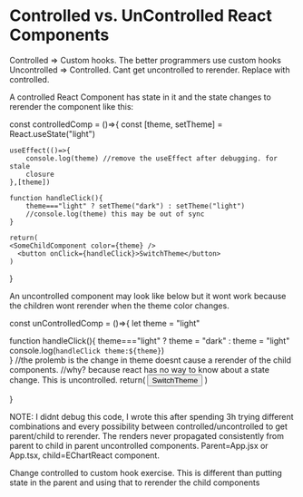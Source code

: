 # Controlled vs. UnControlled React Components

Controlled => Custom hooks. The better programmers use custom hooks
Uncontrolled => Controlled. Cant get uncontrolled to rerender. Replace with
controlled. 

A controlled React Component has state in it and the state changes to rerender
the component like this:

const controlledComp = ()=>{
const [theme, setTheme] = React.useState("light")

    useEffect(()=>{
    	console.log(theme) //remove the useEffect after debugging. for stale
    	closure
    },[theme])

    function handleClick(){
    	theme==="light" ? setTheme("dark") : setTheme("light")
    	//console.log(theme) this may be out of sync
    }

    return(
    <SomeChildComponent color={theme} />
      <button onClick={handleClick}>SwitchTheme</button>
    )

}

An uncontrolled component may look like below but it wont work because the
children wont rerender when the theme color changes.

const unControlledComp = ()=>{
let theme = "light"

function handleClick(){
theme==="light" ? theme = "dark" : theme = "light"
console.log(`handleClick theme:${theme}`)  
 }
//the prolemb is the change in theme doesnt cause a rerender of the child components.
//why? because react has no way to know about a state change. This is uncontrolled.
return(
<SomeChildComponent color={theme} />
<button onClick={handleClick}>SwitchTheme</button>
)

}

NOTE: I didnt debug this code, I wrote this after spending 3h trying different
combinations and every possibility between controlled/uncontrolled to get
parent/child to rerender. The renders never propagated consistently from parent
to child in parent uncontrolled components. Parent=App.jsx or App.tsx,
child=EChartReact component.

Change controlled to custom hook exercise. This is different than putting state in the parent and using that to rerender the child components
